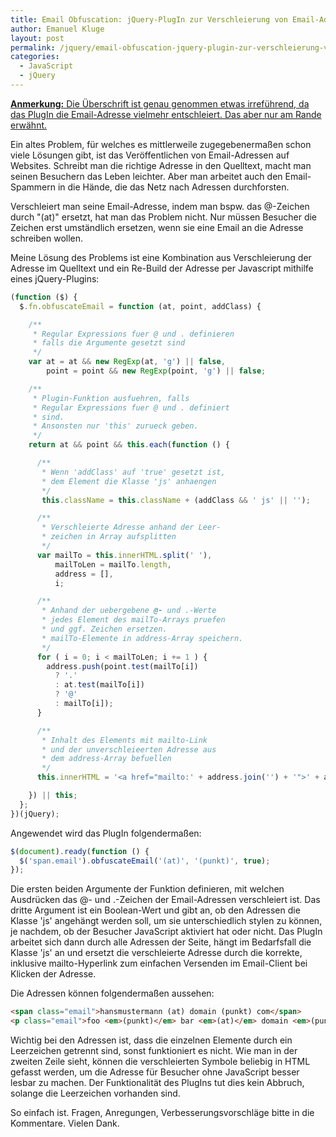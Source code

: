 ```yaml
---
title: Email Obfuscation: jQuery-PlugIn zur Verschleierung von Email-Adressen
author: Emanuel Kluge
layout: post
permalink: /jquery/email-obfuscation-jquery-plugin-zur-verschleierung-von-email-adressen/
categories:
  - JavaScript
  - jQuery
---
```


<p><ins datetime="2011-03-27T18:23:33+00:00"><strong>Anmerkung:</strong> Die Überschrift ist genau genommen etwas irreführend, da das PlugIn die Email-Adresse vielmehr entschleiert. Das aber nur am Rande erwähnt.</ins></p>

Ein altes Problem, für welches es mittlerweile zugegebenermaßen schon viele Lösungen gibt, ist das Veröffentlichen von Email-Adressen auf Websites. Schreibt man die richtige Adresse in den Quelltext, macht man seinen Besuchern das Leben leichter. Aber man arbeitet auch den Email-Spammern in die Hände, die das Netz nach Adressen durchforsten.

Verschleiert man seine Email-Adresse, indem man bspw. das @-Zeichen durch "(at)" ersetzt, hat man das Problem nicht. Nur müssen Besucher die Zeichen erst umständlich ersetzen, wenn sie eine Email an die Adresse schreiben wollen.

Meine Lösung des Problems ist eine Kombination aus Verschleierung der Adresse im Quelltext und ein Re-Build der Adresse per Javascript mithilfe eines jQuery-Plugins:

```javascript
(function ($) {
  $.fn.obfuscateEmail = function (at, point, addClass) {

    /**
     * Regular Expressions fuer @ und . definieren
     * falls die Argumente gesetzt sind
     */
    var at = at && new RegExp(at, 'g') || false,
        point = point && new RegExp(point, 'g') || false;

    /**
     * Plugin-Funktion ausfuehren, falls
     * Regular Expressions fuer @ und . definiert
     * sind.
     * Ansonsten nur 'this' zurueck geben.
     */
    return at && point && this.each(function () {

      /**
       * Wenn 'addClass' auf 'true' gesetzt ist,
       * dem Element die Klasse 'js' anhaengen
       */
       this.className = this.className + (addClass && ' js' || '');

      /**
       * Verschleierte Adresse anhand der Leer-
       * zeichen in Array aufsplitten
       */
      var mailTo = this.innerHTML.split(' '),
          mailToLen = mailTo.length,
          address = [],
          i;

      /**
       * Anhand der uebergebene @- und .-Werte
       * jedes Element des mailTo-Arrays pruefen
       * und ggf. Zeichen ersetzen.
       * mailTo-Elemente in address-Array speichern.
       */
      for ( i = 0; i < mailToLen; i += 1 ) {
        address.push(point.test(mailTo[i])
          ? '.'
          : at.test(mailTo[i])
          ? '@'
          : mailTo[i]);
      }

      /**
       * Inhalt des Elements mit mailto-Link
       * und der unverschleieerten Adresse aus
       * dem address-Array befuellen
       */
      this.innerHTML = '<a href="mailto:' + address.join('') + '">' + address.join('') + '</a>';

    }) || this;
  };
})(jQuery);
```

Angewendet wird das PlugIn folgendermaßen:

```javascript
$(document).ready(function () {
  $('span.email').obfuscateEmail('(at)', '(punkt)', true);
});
```

Die ersten beiden Argumente der Funktion definieren, mit welchen Ausdrücken das @- und .-Zeichen der Email-Adressen verschleiert ist. Das dritte Argument ist ein Boolean-Wert und gibt an, ob den Adressen die Klasse 'js' angehängt werden soll, um sie unterschiedlich stylen zu können, je nachdem, ob der Besucher JavaScript aktiviert hat oder nicht. Das PlugIn arbeitet sich dann durch alle Adressen der Seite, hängt im Bedarfsfall die Klasse 'js' an und ersetzt die verschleierte Adresse durch die korrekte, inklusive mailto-Hyperlink zum einfachen Versenden im Email-Client bei Klicken der Adresse.

Die Adressen können folgendermaßen aussehen:

```html
<span class="email">hansmustermann (at) domain (punkt) com</span>
<p class="email">foo <em>(punkt)</em> bar <em>(at)</em> domain <em>(punkt)</em> com</p>
```

Wichtig bei den Adressen ist, dass die einzelnen Elemente durch ein Leerzeichen getrennt sind, sonst funktioniert es nicht. Wie man in der zweiten Zeile sieht, können die verschleierten Symbole beliebig in HTML gefasst werden, um die Adresse für Besucher ohne JavaScript besser lesbar zu machen. Der Funktionalität des PlugIns tut dies kein Abbruch, solange die Leerzeichen vorhanden sind.

So einfach ist. Fragen, Anregungen, Verbesserungsvorschläge bitte in die Kommentare. Vielen Dank.
